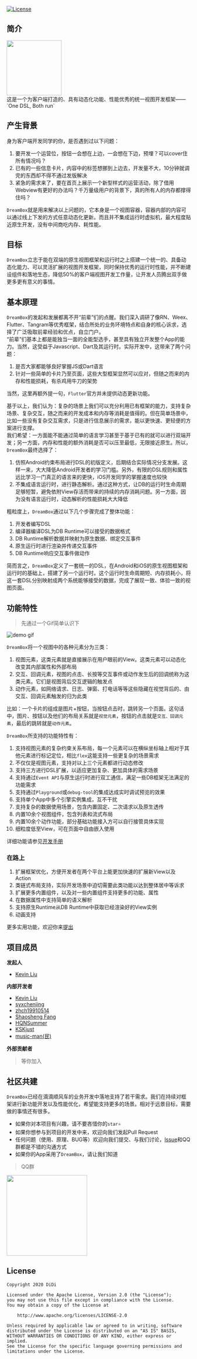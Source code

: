 
[![License](https://img.shields.io/badge/License-Apache%202.0-blue.svg)](https://opensource.org/licenses/Apache-2.0)
## 简介
<img src="https://didi.github.io/DreamBox/assets/ic_dreambox.jpg" width="150">
<br>
这是一个为客户端打造的、具有动态化功能、性能优秀的统一视图开发框架——`One DSL, Both run`

## 产生背景

身为客户端开发同学的你，是否遇到过以下问题：
1. 要开发一个运营位，按钮一会想在上边，一会想在下边，预埋？可以cover住所有情况吗？
2. 已有的一些信息卡片，内容中的标签想挪到上边去，开发量不大，10分钟就调完的东西却不得不通过发版解决
3. 紧急的需求来了，要在首页上展示一个新型样式的运营活动，除了借用Webview有更好的办法吗？千万量级用户的背景下，真的所有人的内存都撑得住吗？

`DreamBox`就是用来解决以上问题的，它本身是一个视图容器，容器内部的内容可以通过线上下发的方式任意动态化更新。而且并不集成运行时虚拟机，最大程度贴近原生开发，没有中间商吃内存、耗性能。

## 目标
`DreamBox`立志于能在双端的原生视图框架和运行时之上搭建一个统一的、具备动态化能力、可以灵活扩展的视图开发框架，同时保持优秀的运行时性能，并不断建设组件和落地生态，降低50%的客户端视图开发工作量，让开发人员腾出双手做更多更有意义的事情。


## 基本原理
`DreamBox`的发起和发展都离不开“前辈”们的点醒。我们深入调研了像RN、Weex、Flutter、Tangram等优秀框架，结合所处的业务环境特点和自身的核心诉求，选择了广泛吸取前辈经验和优点，自立门户。
<br>
“前辈”们基本上都是能独当一面的全能型选手，甚至具有独立开发整个App的能力。当然，这受益于Javascript、Dart及其运行时。实际开发中，这带来了两个问题：
1. 是否大家都能够良好掌握JS或Dart语言
2. 针对一些简单的卡片乃至页面，这些大型框架显然可以应对，但随之而来的内存和性能损耗，有杀鸡用牛刀的架势

当然，这里再额外提一句，`Flutter`官方并未提供动态更新功能。

基于以上，我们认为：复杂的场景上我们可以充分利用已有框架的能力，支持复杂场景、复杂交互，随之而来的开发成本和内存等消耗是值得的。但在简单场景中，比如一些没有复杂交互需求，只是进行信息展示的需求，能以更快速、更轻便的方案进行支撑。
<br>
我们希望：一方面能不能通过简单的语言学习甚至于基于已有的就可以进行双端开发；另一方面，内存和性能的额外消耗是否可以压至最低，无限接近原生。所以，`DreamBox`最终选择了：
1. 仿照Android约束布局进行DSL的初版定义，后期结合实际情况分支发展。这样一来，大大降低Android开发者的学习门槛。另外，有限的DSL规则和属性远比学习一门真正的语言来的更快，iOS开发同学的掌握速度也较快
2. 不集成语言运行时，进行静态解析。通过这种方式，让DB的运行时生命周期足够短暂，避免依附View存活而带来的持续的内存消耗问题。另一方面，因为没有语言运行时，动态解析的性能损耗大大降低

粗粒度上，`DreamBox`通过以下几个步骤完成了整体功能：
1. 开发者编写DSL
2. 编译器编译DSL为DB Runtime可以接受的数据格式
3. DB Runtime解析数据并映射为原生数据、绑定交互事件
4. 原生运行时进行渲染并传递交互事件
5. DB Runtime响应交互事件做动作

简而言之，`DreamBox`定义了一套统一的DSL，在Android和iOS的原生视图框架和运行时的基础上，搭建了另一个运行时。这个运行时生命周期短、内存损耗小，将这一套DSL分别映射成两个系统能够接受的数据，完成了展现一致、体验一致的视图页面。


## 功能特性
> 先通过一个Gif简单认识下

![demo gif](https://didi.github.io/DreamBox/assets/db-demo.gif)

`DreamBox`将一个视图中的各种元素分为三类：
1. 视图元素，这类元素就是直接展示在用户眼前的View。这类元素可以动态化改变其内部属性和外部布局
2. 交互、回调元素，视图的点击、长按等交互事件或动作发生后的回调统称为这类元素。它们是视图背后交互逻辑的触发点
3. 动作元素，如网络请求、日志、弹窗、打电话等等这些隐藏在视觉背后的、由交互、回调元素触发的归为此类

比如：一个卡片的组成是图片+按钮，当按钮点击时，跳转另一个页面。这句话中，图片、按钮以及他们的布局关系就是`视觉元素`，按钮的点击就是`交互、回调元素`，最后的跳转就是`动作元素`。

`DreamBox`所支持的功能特性有：
1. 支持视图元素的复杂约束关系布局，每一个元素可以在横纵坐标轴上相对于其他元素进行标记定位，相比`flex`这能支持一些更复杂的场景需求
2. 不仅仅是视图元素，支持对以上三个元素都进行动态修改
3. 支持三方进行DSL扩展，以适应更加复杂、更加具体的需求场景
4. 支持通过`Event API`与原生运行时进行双工通信，满足一些DB框架无法满足的功能需求
5. 支持通过`Playground`或`debug-tool`的集成达成实时调试预览的效果
6. 支持单个App中多个引擎实例集成，互不干扰
7. 支持复杂的数据使用场景，包含内置固定、二次请求以及原生透传
8. 内置10余个视图组件，包含列表和流式布局
9. 内置10余个动作功能，部分基础功能接入方可以自行接管具体实现
10. 细粒度低至View，可在页面中自由嵌入使用

详细功能请参见[开发手册](https://didi.github.io/DreamBox/)

### 在路上 
1. 扩展框架优化，方便开发者在两个平台上能更加快速的扩展新View以及Action
2. 类链式布局支持，实际开发场景中迫切需要此类功能以达到整体居中等诉求
3. 扩展更多内置组件，以及对一些内置组件支持更多的功能、属性
4. 在数据属性中支持简单的语义解析
5. 支持原生Runtime从DB Runtime中获取已经渲染好的View实例
6. 动画支持

更多实用功能，欢迎你来[提出](https://github.com/didi/DreamBox/issues)

## 项目成员

**发起人**
- [Kevin Liu](https://github.com/lkv1988)

**内部开发者**
- [Kevin Liu](https://github.com/lkv1988)
- [syxchenjing](https://github.com/sxychenjing)
- [zhch19910514](https://github.com/zhch19910514)
- [Shaosheng Fang](https://github.com/fss1994)
- [HQNSummer](https://github.com/HQNSummer)
- [KSKjust](https://github.com/KSKjust)
- [music-man(民)](https://github.com/music-man)

**外部贡献者**
> 等你加入

## 社区共建
`DreamBox`已经在滴滴顺风车的业务开发中落地支持了若干需求。我们在持续对框架进行新功能开发以及性能优化，希望能支持更多的场景。相对于远景目标，需要做的事情还有很多。

- 如果你对本项目有兴趣，请不要吝惜你的`star⭐️`
- 如果你想参与到项目的开发中来，欢迎向我们发起Pull Request
- 任何问题（使用、原理、BUG等）欢迎向我们提交、与我们讨论，[Issue](https://github.com/didi/DreamBox/issues)和QQ群都是不错的沟通方式
- 如果你的App采用了`DreamBox`，请让我们知道

> QQ群

<img src="https://didi.github.io/DreamBox/assets/db_qq_qrcode.png" width="220">

## License

```
Copyright 2020 DiDi

Licensed under the Apache License, Version 2.0 (the "License");
you may not use this file except in compliance with the License.
You may obtain a copy of the License at

    http://www.apache.org/licenses/LICENSE-2.0

Unless required by applicable law or agreed to in writing, software
distributed under the License is distributed on an "AS IS" BASIS,
WITHOUT WARRANTIES OR CONDITIONS OF ANY KIND, either express or implied.
See the License for the specific language governing permissions and
limitations under the License.
```
